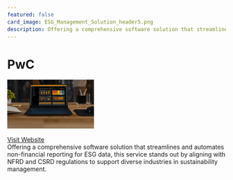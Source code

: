 ```yaml
---
featured: false
card_image: ESG_Management_Solution_header5.png
description: Offering a comprehensive software solution that streamlines and automates non-financial reporting for ESG data, this service stands out by aligning with NFRD and CSRD regulations to support diverse industries in sustainability management.
---
```


# PwC
<img src="ESG_Management_Solution_header5.png" alt="Logo" style="max-width: 200px; height: auto;">

<a href="https://www.pwc.com/cz/en/temata/esg-management-solution.html">Visit Website</a>  
Offering a comprehensive software solution that streamlines and automates non-financial reporting for ESG data, this service stands out by aligning with NFRD and CSRD regulations to support diverse industries in sustainability management.

